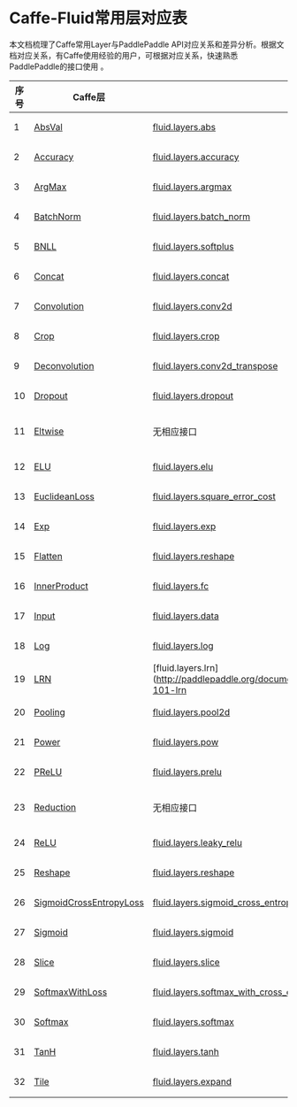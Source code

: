# Caffe-Fluid常用层对应表

本文档梳理了Caffe常用Layer与PaddlePaddle API对应关系和差异分析。根据文档对应关系，有Caffe使用经验的用户，可根据对应关系，快速熟悉PaddlePaddle的接口使用 。  


| 序号 | Caffe层                                                      | PaddlePaddle接口                                             | 备注                                                         |
| ---- | ------------------------------------------------------------ | ------------------------------------------------------------ | ------------------------------------------------------------ |
| 1    | [AbsVal](http://caffe.berkeleyvision.org/tutorial/layers/absval.html) | [fluid.layers.abs](http://paddlepaddle.org/documentation/docs/zh/1.4/api_cn/layers_cn.html#permalink-189-abs) | 功能一致                                                     |
| 2    | [Accuracy](http://caffe.berkeleyvision.org/tutorial/layers/accuracy.html) | [fluid.layers.accuracy](http://paddlepaddle.org/documentation/docs/zh/1.4/api_cn/layers_cn.html#permalink-269-accuracy) | [差异对比](https://github.com/PaddlePaddle/X2Paddle/blob/master/caffe2fluid/doc/Accuracy.md) |
| 3    | [ArgMax](http://caffe.berkeleyvision.org/tutorial/layers/argmax.html) | [fluid.layers.argmax](http://paddlepaddle.org/documentation/docs/zh/1.4/api_cn/layers_cn.html#permalink-214-argmax) | [差异对比](https://github.com/PaddlePaddle/X2Paddle/blob/master/caffe2fluid/doc/ArgMax.md) |
| 4    | [BatchNorm](http://caffe.berkeleyvision.org/tutorial/layers/batchnorm.html) | [fluid.layers.batch_norm](http://paddlepaddle.org/documentation/docs/zh/1.4/api_cn/layers_cn.html#permalink-36-batch_norm) | [差异对比](https://github.com/PaddlePaddle/X2Paddle/blob/master/caffe2fluid/doc/BatchNorm.md) |
| 5    | [BNLL](http://caffe.berkeleyvision.org/tutorial/layers/bnll.html) | [fluid.layers.softplus](http://paddlepaddle.org/documentation/docs/zh/1.4/api_cn/layers_cn.html#permalink-204-softplus) | 功能一致                                                     |
| 6    | [Concat](http://caffe.berkeleyvision.org/tutorial/layers/concat.html) | [fluid.layers.concat](http://paddlepaddle.org/documentation/docs/zh/1.4/api_cn/layers_cn.html#permalink-219-concat) | 功能一致                                                     |
| 7    | [Convolution](http://caffe.berkeleyvision.org/tutorial/layers/convolution.html) | [fluid.layers.conv2d](http://paddlepaddle.org/documentation/docs/zh/1.4/api_cn/layers_cn.html#permalink-45-conv2d) | [差异对比](https://github.com/PaddlePaddle/X2Paddle/blob/master/caffe2fluid/doc/Convolution.md) |
| 8    | [Crop](http://caffe.berkeleyvision.org/tutorial/layers/crop.html) | [fluid.layers.crop](http://paddlepaddle.org/documentation/docs/zh/1.4/api_cn/layers_cn.html#permalink-51-crop) | [差异对比](https://github.com/PaddlePaddle/X2Paddle/blob/master/caffe2fluid/doc/Crop.md) |
| 9    | [Deconvolution](http://caffe.berkeleyvision.org/tutorial/layers/deconvolution.html) | [fluid.layers.conv2d_transpose](http://paddlepaddle.org/documentation/docs/zh/1.4/api_cn/layers_cn.html#permalink-46-conv2d_transpose) | [差异对比](https://github.com/PaddlePaddle/X2Paddle/blob/master/caffe2fluid/doc/Deconvolution.md) |
| 10   | [Dropout](http://caffe.berkeleyvision.org/tutorial/layers/dropout.html) | [fluid.layers.dropout](http://paddlepaddle.org/documentation/docs/zh/1.4/api_cn/layers_cn.html#permalink-56-dropout) | [差异对比](https://github.com/PaddlePaddle/X2Paddle/blob/master/caffe2fluid/doc/Dropout.md) |
| 11   | [Eltwise](http://caffe.berkeleyvision.org/tutorial/layers/eltwise.html) | 无相应接口                                                      | [Paddle实现方法](https://github.com/PaddlePaddle/X2Paddle/blob/master/caffe2fluid/doc/Eltwise.md) |
| 12   | [ELU](http://caffe.berkeleyvision.org/tutorial/layers/elu.html) | [fluid.layers.elu](http://paddlepaddle.org/documentation/docs/zh/1.4/api_cn/layers_cn.html#permalink-68-elu) | 功能一致                                                     |
| 13   | [EuclideanLoss](http://caffe.berkeleyvision.org/tutorial/layers/euclideanloss.html) | [fluid.layers.square_error_cost](http://paddlepaddle.org/documentation/docs/zh/1.4/api_cn/layers_cn.html#permalink-173-square_error_cost) | [差异对比](https://github.com/PaddlePaddle/X2Paddle/blob/master/caffe2fluid/doc/EuclideanLoss.md) |
| 14   | [Exp](http://caffe.berkeleyvision.org/tutorial/layers/exp.html) | [fluid.layers.exp](http://paddlepaddle.org/documentation/docs/zh/1.4/api_cn/layers_cn.html#permalink-196-exp) | [差异对比](https://github.com/PaddlePaddle/X2Paddle/blob/master/caffe2fluid/doc/Exp.md) |
| 15   | [Flatten](http://caffe.berkeleyvision.org/tutorial/layers/flatten.html) | [fluid.layers.reshape](http://paddlepaddle.org/documentation/docs/zh/1.4/api_cn/layers_cn.html#permalink-134-reshape) | [差异对比](https://github.com/PaddlePaddle/X2Paddle/blob/master/caffe2fluid/doc/Flatten.md) |
| 16   | [InnerProduct](http://caffe.berkeleyvision.org/tutorial/layers/innerproduct.html) | [fluid.layers.fc](http://paddlepaddle.org/documentation/docs/zh/1.4/api_cn/layers_cn.html#permalink-71-fc) | [差异对比](https://github.com/PaddlePaddle/X2Paddle/blob/master/caffe2fluid/doc/InnerProduct.md) |
| 17   | [Input](http://caffe.berkeleyvision.org/tutorial/layers/input.html) | [fluid.layers.data](http://paddlepaddle.org/documentation/docs/zh/1.4/api_cn/layers_cn.html#permalink-20-data) | [差异对比](https://github.com/PaddlePaddle/X2Paddle/blob/master/caffe2fluid/doc/Input.md) |
| 18   | [Log](http://caffe.berkeleyvision.org/tutorial/layers/log.html) | [fluid.layers.log](http://paddlepaddle.org/documentation/docs/zh/1.4/api_cn/layers_cn.html#permalink-95-log) | [差异对比](https://github.com/PaddlePaddle/X2Paddle/blob/master/caffe2fluid/doc/Log.md) |
| 19   | [LRN](http://caffe.berkeleyvision.org/tutorial/layers/lrn.html) | [fluid.layers.lrn](http://paddlepaddle.org/documentation/docs/zh/1.4/api_cn/layers_cn.html#permalink-101-lrn | [差异对比](https://github.com/PaddlePaddle/X2Paddle/blob/master/caffe2fluid/doc/LRN.md) |
| 20   | [Pooling](http://caffe.berkeleyvision.org/tutorial/layers/pooling.html) | [fluid.layers.pool2d](http://paddlepaddle.org/documentation/docs/zh/1.4/api_cn/layers_cn.html#permalink-119-pool2d) | [差异对比](https://github.com/PaddlePaddle/X2Paddle/blob/master/caffe2fluid/doc/Pooling.md) |
| 21   | [Power](http://caffe.berkeleyvision.org/tutorial/layers/power.html) | [fluid.layers.pow](http://paddlepaddle.org/documentation/docs/zh/1.4/api_cn/layers_cn.html#permalink-121-pow) | [差异对比](https://github.com/PaddlePaddle/X2Paddle/blob/master/caffe2fluid/doc/Power.md) |
| 22   | [PReLU](http://caffe.berkeleyvision.org/tutorial/layers/prelu.html) | [fluid.layers.prelu](http://paddlepaddle.org/documentation/docs/zh/1.4/api_cn/layers_cn.html#permalink-122-prelu) | 功能一致                                                     |
| 23   | [Reduction](http://caffe.berkeleyvision.org/tutorial/layers/reduction.html) | 无相应接口                                                      | [Paddle实现方法](https://github.com/PaddlePaddle/X2Paddle/blob/master/caffe2fluid/doc/https://github.com/PaddlePaddle/X2Paddle/blob/master/tensorflow2fluid/doc/Reduction.md) |
| 24   | [ReLU](http://caffe.berkeleyvision.org/tutorial/layers/relu.html) | [fluid.layers.leaky_relu](http://paddlepaddle.org/documentation/docs/zh/1.3/api_cn/layers_cn.html#permalink-128-relu)                                                            | 功能一致 |
| 25   | [Reshape](http://caffe.berkeleyvision.org/tutorial/layers/reshape.html) | [fluid.layers.reshape](http://paddlepaddle.org/documentation/docs/zh/1.3/api_cn/layers_cn.html#permalink-130-reshape) | [差异对比](https://github.com/PaddlePaddle/X2Paddle/blob/master/caffe2fluid/doc/Reshape.md) |
| 26   | [SigmoidCrossEntropyLoss](http://caffe.berkeleyvision.org/tutorial/layers/sigmoidcrossentropyloss.html) | [fluid.layers.sigmoid_cross_entropy_with_logits](http://paddlepaddle.org/documentation/docs/zh/1.3/api_cn/layers_cn.html#permalink-158-sigmoid_cross_entropy_with_logits) | [差异对比](https://github.com/PaddlePaddle/X2Paddle/blob/master/caffe2fluid/doc/SigmoidCrossEntropyLoss.md) |
| 27   | [Sigmoid](http://caffe.berkeleyvision.org/tutorial/layers/sigmoid.html) | [fluid.layers.sigmoid](http://paddlepaddle.org/documentation/docs/zh/1.3/api_cn/layers_cn.html#permalink-192-sigmoid) | 功能一致                                                     |
| 28   | [Slice](http://caffe.berkeleyvision.org/tutorial/layers/slice.html) | [fluid.layers.slice](http://paddlepaddle.org/documentation/docs/zh/1.3/api_cn/layers_cn.html#permalink-160-slice) | [差异对比](https://github.com/PaddlePaddle/X2Paddle/blob/master/caffe2fluid/doc/Slice.md) |
| 29   | [SoftmaxWithLoss](http://caffe.berkeleyvision.org/tutorial/layers/softmaxwithloss.html) | [fluid.layers.softmax_with_cross_entropy](http://paddlepaddle.org/documentation/docs/zh/1.3/api_cn/layers_cn.html#permalink-164-softmax_with_cross_entropy) | [差异对比](https://github.com/PaddlePaddle/X2Paddle/blob/master/caffe2fluid/doc/SofmaxWithLoss.md) |
| 30   | [Softmax](http://caffe.berkeleyvision.org/tutorial/layers/softmax.html) | [fluid.layers.softmax](http://paddlepaddle.org/documentation/docs/zh/1.3/api_cn/layers_cn.html#permalink-163-softmax) | [差异对比](https://github.com/PaddlePaddle/X2Paddle/blob/master/caffe2fluid/doc/Sofmax.md) |
| 31   | [TanH](http://caffe.berkeleyvision.org/tutorial/layers/tanh.html) | [fluid.layers.tanh](http://paddlepaddle.org/documentation/docs/zh/1.3/api_cn/layers_cn.html#permalink-199-tanh) | 功能一致                                                     |
| 32   | [Tile](http://caffe.berkeleyvision.org/tutorial/layers/tile.html) | [fluid.layers.expand](http://paddlepaddle.org/documentation/docs/zh/1.3/api_cn/layers_cn.html#permalink-70-expand) | [差异对比](https://github.com/PaddlePaddle/X2Paddle/blob/master/caffe2fluid/doc/Tile.md) |
